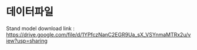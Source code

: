 # 데이터파일

Stand model download link : https://drive.google.com/file/d/1YPfczNanC2EGR9Ua_sX_VSYnmaMTRx2u/view?usp=sharing
